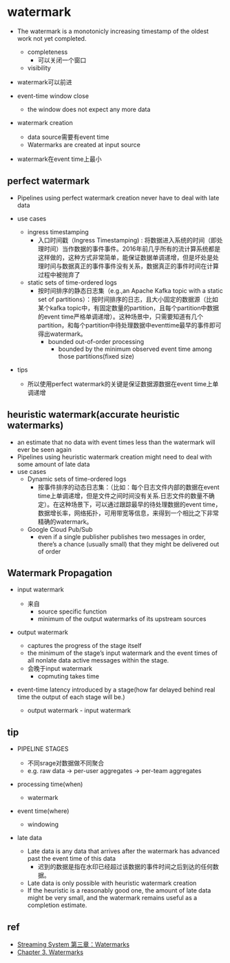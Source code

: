 # watermark
+ The watermark is a monotonicly increasing timestamp of the oldest work not yet completed.
    + completeness
        + 可以关闭一个窗口
    + visibility

+ watermark可以前进

+ event-time window close
    + the window does not expect any more data

+ watermark creation
    + data source需要有event time
    + Watermarks are created at input source

+ watermark在event time上最小

## perfect watermark
+ Pipelines using perfect watermark creation never have to deal with late data

+ use cases
    + ingress timestamping
        + 入口时间戳（Ingress Timestamping) : 将数据进入系统的时间（即处理时间）当作数据的事件事件。2016年前几乎所有的流计算系统都是这样做的，这种方式非常简单，能保证数据单调递增，但是坏处是处理时间与数据真正的事件事件没有关系，数据真正的事件时间在计算过程中被抛弃了
    + static sets of time-ordered logs
        + 按时间排序的静态日志集（e.g.,an Apache Kafka topic with a static set of partitions）：按时间排序的日志，且大小固定的数据源（比如某个kafka topic中，有固定数量的partition，且每个partition中数据的event time严格单调递增）。这种场景中，只需要知道有几个partition，和每个partition中待处理数据中eventtime最早的事件即可得出watermark。
            + bounded out-of-order processing
                + bounded by the minimum observed event time among those partitions(fixed size)

+ tips
    + 所以使用perfect watermark的关键是保证数据源数据在event time上单调递增

## heuristic watermark(accurate heuristic watermarks)
+ an estimate that no data with event times less than the watermark will ever be seen again
+ Pipelines using heuristic watermark creation might need to deal with some amount of late data
+ use cases
    + Dynamic sets of time-ordered logs
        + 按事件排序的动态日志集：（比如：每个日志文件内部的数据在event time上单调递增，但是文件之间时间没有关系.日志文件的数量不确定）。在这种场景下，可以通过跟踪最早的待处理数据的event time，数据增长率，网络拓扑，可用带宽等信息，来得到一个相比之下非常精确的watermark。
    + Google Cloud Pub/Sub
        + even if a single publisher publishes two messages in order, there’s a chance (usually small) that they might be delivered out of order 

## Watermark Propagation
+ input watermark
    + 来自
        + source specific function
        + minimum of the output watermarks of its upstream sources
+ output watermark
    + captures the progress of the stage itself
    + the minimum of the stage’s input watermark and the event times of all nonlate data active messages within the stage.
    + 会晚于input watermark
        + copmuting takes time

+  event-time latency introduced by a stage(how far delayed behind real time the output of each stage will be.)
    + output watermark - input watermark
    

## tip
+ PIPELINE STAGES
    + 不同srage对数据做不同聚合
    + e.g.  raw data -> per-user aggregates -> per-team aggregates

+ processing time(when)
    + watermark

+ event time(where)
    + windowing

+ late data
    + Late data is any data that arrives after the watermark has advanced past the event time of this data
        + 迟到的数据是指在水印已经超过该数据的事件时间之后到达的任何数据。
    + Late data is only possible with heuristic watermark creation
    + If the heuristic is a reasonably good one, the amount of late data might be very small, and the watermark remains useful as a completion estimate.

## ref
+ [Streaming System 第三章：Watermarks](https://developer.aliyun.com/article/682873)
+ [Chapter 3. Watermarks](https://learning.oreilly.com/library/view/streaming-systems/9781491983867/ch03.html#id24)